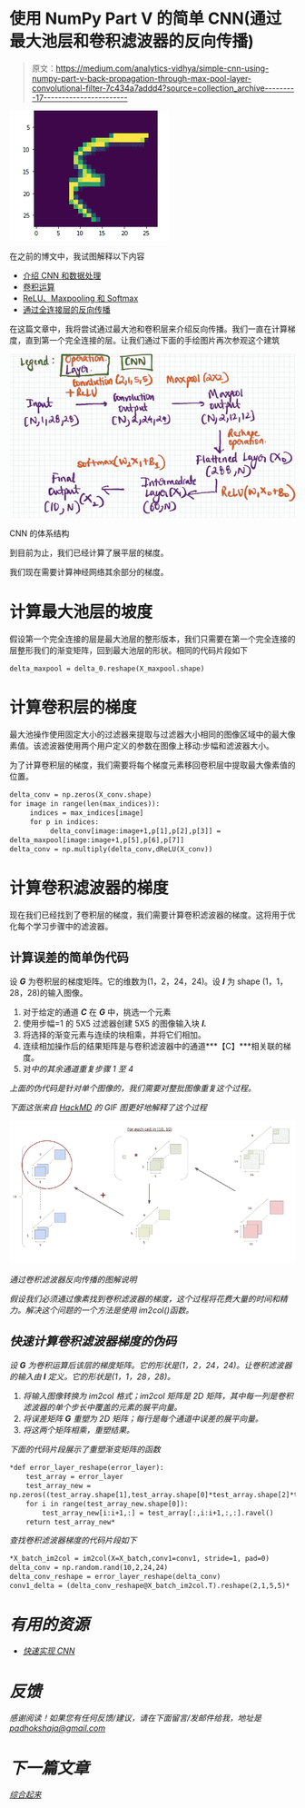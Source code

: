 # 使用 NumPy Part V 的简单 CNN(通过最大池层和卷积滤波器的反向传播)

> 原文：<https://medium.com/analytics-vidhya/simple-cnn-using-numpy-part-v-back-propagation-through-max-pool-layer-convolutional-filter-7c434a7addd4?source=collection_archive---------17----------------------->

![](img/69c29457efab1e78ebcba171c589b704.png)

在之前的博文中，我试图解释以下内容

*   [介绍 CNN 和数据处理](/@PAdhokshaja/simple-cnn-using-numpy-part-i-introduction-data-processing-b6652615604d)
*   [卷积运算](/@PAdhokshaja/simple-cnn-using-numpy-part-ii-convolution-operation-b8c5a02b0844)
*   [ReLU、Maxpooling 和 Softmax](/@PAdhokshaja/simple-cnn-using-numpy-part-iii-relu-max-pooling-softmax-c03a3377eaf2)
*   [通过全连接层的反向传播](/@PAdhokshaja/simple-cnn-using-numpy-part-iv-back-propagation-through-fully-connected-layers-c5035d678307)

在这篇文章中，我将尝试通过最大池和卷积层来介绍反向传播。我们一直在计算梯度，直到第一个完全连接的层。让我们通过下面的手绘图片再次参观这个建筑

![](img/1638dad39ab1933bdb3d6907f6552acd.png)

CNN 的体系结构

到目前为止，我们已经计算了展平层的梯度。

我们现在需要计算神经网络其余部分的梯度。

# 计算最大池层的坡度

假设第一个完全连接的层是最大池层的整形版本，我们只需要在第一个完全连接的层整形我们的渐变矩阵，回到最大池层的形状。相同的代码片段如下

```
delta_maxpool = delta_0.reshape(X_maxpool.shape)
```

# 计算卷积层的梯度

最大池操作使用固定大小的过滤器来提取与过滤器大小相同的图像区域中的最大像素值。该滤波器使用两个用户定义的参数在图像上移动:步幅和滤波器大小。

为了计算卷积层的梯度，我们需要将每个梯度元素移回卷积层中提取最大像素值的位置。

```
delta_conv = np.zeros(X_conv.shape)
for image in range(len(max_indices)):
     indices = max_indices[image]
     for p in indices:
          delta_conv[image:image+1,p[1],p[2],p[3]] = delta_maxpool[image:image+1,p[5],p[6],p[7]]
delta_conv = np.multiply(delta_conv,dReLU(X_conv))
```

# 计算卷积滤波器的梯度

现在我们已经找到了卷积层的梯度，我们需要计算卷积滤波器的梯度。这将用于优化每个学习步骤中的滤波器。

## 计算误差的简单伪代码

设 ***G*** 为卷积层的梯度矩阵。它的维数为(1，2，24，24)。设 ***I*** 为 shape (1，1，28，28)的输入图像。

1.  对于给定的通道 ***C*** 在 ***G*** 中，挑选一个元素
2.  使用步幅=1 的 5X5 过滤器创建 5X5 的图像输入块 ***I.***
3.  将选择的渐变元素与连续的块相乘，并将它们相加。
4.  连续相加操作后的结果矩阵是与卷积滤波器中的通道***【C】***相关联的梯度。
5.  对*中的其余通道重复步骤 1 至 4*

*上面的伪代码是针对单个图像的，我们需要对整批图像重复这个过程。*

*下面这张来自 [HackMD](https://hackmd.io/@bouteille/ByusmjZc8#III-Backward-propagation) 的 GIF 图更好地解释了这个过程*

*![](img/905f91c21ee7b4ef71d11bf75eee503a.png)*

*通过卷积滤波器反向传播的图解说明*

*假设我们必须通过像素找到卷积滤波器的梯度，这个过程将花费大量的时间和精力。解决这个问题的一个方法是使用 im2col()函数。*

## *快速计算卷积滤波器梯度的伪码*

*设 ***G*** 为卷积运算后该层的梯度矩阵。它的形状是(1，2，24，24)。让卷积滤波器的输入由 ***I*** 定义。它的形状是(1，1，28，28)。*

1.  *将输入图像转换为 im2col 格式；im2col 矩阵是 2D 矩阵，其中每一列是卷积滤波器的单个步长中覆盖的元素的展平向量。*
2.  *将误差矩阵 ***G*** 重塑为 2D 矩阵；每行是每个通道中误差的展平向量。*
3.  *将这两个矩阵相乘，重塑结果。*

*下面的代码片段展示了重塑渐变矩阵的函数*

```
*def error_layer_reshape(error_layer):
    test_array = error_layer
    test_array_new = np.zeros((test_array.shape[1],test_array.shape[0]*test_array.shape[2]*test_array.shape[3]))
    for i in range(test_array_new.shape[0]):
        test_array_new[i:i+1,:] = test_array[:,i:i+1,:,:].ravel()
    return test_array_new*
```

*查找卷积滤波器梯度的代码片段如下*

```
*X_batch_im2col = im2col(X=X_batch,conv1=conv1, stride=1, pad=0)
delta_conv = np.random.rand(10,2,24,24)
delta_conv_reshape = error_layer_reshape(delta_conv)
conv1_delta = (delta_conv_reshape@X_batch_im2col.T).reshape(2,1,5,5)*
```

# *有用的资源*

*   *[快速实现 CNN](https://hackmd.io/@bouteille/B1Cmns09I)*

# *反馈*

*感谢阅读！如果您有任何反馈/建议，请在下面留言/发邮件给我，地址是 padhokshaja@gmail.com*

# *下一篇文章*

*[综合起来](/@PAdhokshaja/simple-cnn-using-part-v-putting-it-all-together-b4210cd14487)*